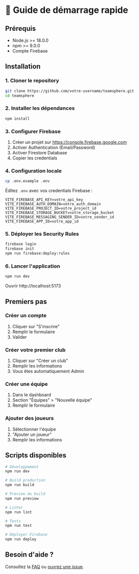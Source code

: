 # 🚀 Guide de démarrage rapide

## Prérequis

- Node.js >= 18.0.0
- npm >= 9.0.0
- Compte Firebase

## Installation

### 1. Cloner le repository
```bash
git clone https://github.com/votre-username/teamsphere.git
cd teamsphere
```

### 2. Installer les dépendances
```bash
npm install
```

### 3. Configurer Firebase

1. Créer un projet sur https://console.firebase.google.com
2. Activer Authentication (Email/Password)
3. Activer Firestore Database
4. Copier les credentials

### 4. Configuration locale
```bash
cp .env.example .env
```

Éditez `.env` avec vos credentials Firebase :
```
VITE_FIREBASE_API_KEY=votre_api_key
VITE_FIREBASE_AUTH_DOMAIN=votre_auth_domain
VITE_FIREBASE_PROJECT_ID=votre_project_id
VITE_FIREBASE_STORAGE_BUCKET=votre_storage_bucket
VITE_FIREBASE_MESSAGING_SENDER_ID=votre_sender_id
VITE_FIREBASE_APP_ID=votre_app_id
```

### 5. Déployer les Security Rules
```bash
firebase login
firebase init
npm run firebase:deploy:rules
```

### 6. Lancer l'application
```bash
npm run dev
```

Ouvrir http://localhost:5173

## Premiers pas

### Créer un compte

1. Cliquer sur "S'inscrire"
2. Remplir le formulaire
3. Valider

### Créer votre premier club

1. Cliquer sur "Créer un club"
2. Remplir les informations
3. Vous êtes automatiquement Admin

### Créer une équipe

1. Dans le dashboard
2. Section "Équipes" > "Nouvelle équipe"
3. Remplir le formulaire

### Ajouter des joueurs

1. Sélectionner l'équipe
2. "Ajouter un joueur"
3. Remplir les informations

## Scripts disponibles
```bash
# Développement
npm run dev

# Build production
npm run build

# Preview du build
npm run preview

# Linter
npm run lint

# Tests
npm run test

# Déployer Firebase
npm run deploy
```

## Besoin d'aide ?

Consultez la [FAQ](../faq/client-faq.md) ou [ouvrez une issue](https://github.com/votre-username/teamsphere/issues/new/choose).